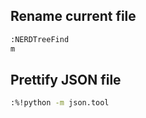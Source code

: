 ## Rename current file
```bash
:NERDTreeFind
m
```


## Prettify JSON file
```bash
:%!python -m json.tool
```
